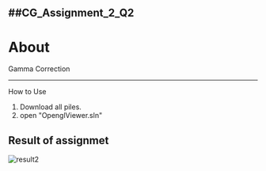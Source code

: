 ##CG_Assignment_2_Q2
---
About
===
Gamma Correction   

---
How to Use

1. Download all piles.
2. open "OpenglViewer.sln"

Result of assignmet  
---   

 ![result2](https://github.com/user-attachments/assets/a39519f6-bc6d-4ffe-be26-a8bfd2e5e44b)

